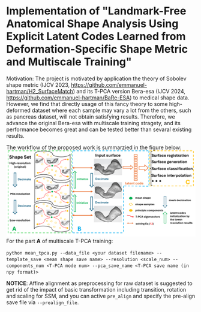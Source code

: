 # Implementation of "Landmark-Free Anatomical Shape Analysis Using Explicit Latent Codes Learned from Deformation-Specific Shape Metric and Multiscale Training"  

Motivation: The project is motivated by application the theory of Sobolev shape metric (IJCV 2023, https://github.com/emmanuel-hartman/H2_SurfaceMatch) and its T-PCA version Bera-esa (IJCV 2024, https://github.com/emmanuel-hartman/BaRe-ESA) to medical shape data. However, we find that directly usage of this fancy theory to some high-deformed dataset where each sample may vary a lot from the others, such as pancreas dataset, will not obtain satisfying results. Therefore, we advance the original Bera-esa with multiscale training stragety, and its performance becomes great and can be tested better than sevaral existing results. 

The workflow of the proposed work is summarzied in the figure below:
![image](https://github.com/xzhangem/multiscale-RiemanSSM/blob/main/Figures/diagram_tpca.png)
For the part **A** of multiscale T-PCA training: 

`python mean_tpca.py --data_file <your dataset filename> --template_save <mean shape save name> --resolution <scale_num> --components_num <T-PCA mode num> --pca_save_name <T-PCA save name (in npy format)>`

**NOTICE**: Affine alignment as preprocessing for raw dataset is suggested to get rid of the impact of basic transformation including transition, rotation and scaling for SSM, and you can active `pre_align` and specify the pre-align save file via `--prealign_file`. 
